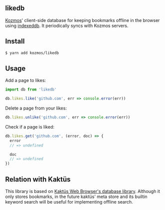 ## likedb

[Kozmos](https://getkozmos.com)' client-side database for keeping bookmarks offline in the browser using [indexeddb](https://github.com/azer/indexeddb). It periodically syncs with Kozmos servers.

## Install

```bash
$ yarn add kozmos/likedb
```

## Usage

Add a page to likes:

```js
import db from 'likedb'

db.likes.like('github.com', err => console.error(err))
```

Delete a page from your likes:

```js
db.likes.unlike('github.com', err => console.error(err))
```

Check if a page is liked:

```js
db.likes.get('github.com', (error, doc) => {
  error
  // => undefined

  doc
  // => undefined
})
```

## Relation with Kaktüs

This library is based on [Kaktüs Web Browser's database library](https://github.com/kaktus/db). Although it only stores bookmarks,
in the future kaktüs' meta store and its builtin keyword search will be useful for implementing offline search.
